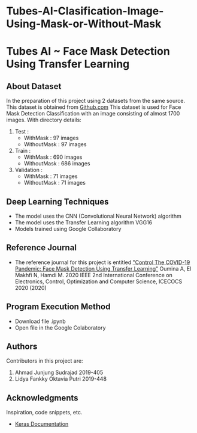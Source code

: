 # Tubes-AI-Clasification-Image-Using-Mask-or-Without-Mask
# Tubes AI ~ Face Mask Detection Using Transfer Learning
## About Dataset
In the preparation of this project using 2 datasets from the same source. This dataset is obtained from [Github.com](https://github.com/prajnasb/observations/tree/master/experiments/) This dataset is used for Face Mask Detection Classification with an image consisting of almost 1700 images. With directory details:
  1. Test :
     * WithMask : 97 images
     * WithoutMask : 97 images
  2. Train :
     * WithMask : 690 images
     * WithoutMask : 686 images
  3. Validation :
     * WithMask : 71 images
     * WithoutMask : 71 images
## Deep Learning Techniques
* The model uses the CNN (Convolutional Neural Network) algorithm
* The model uses the Transfer Learning algorithm VGG16
* Models trained using Google Collaboratory
## Reference Journal
* The reference journal for this project is entitled ["Control The COVID-19 Pandemic: Face Mask
Detection Using Transfer Learning"](https://www.mendeley.com/catalogue/33180134-8299-34ea-8f45-c008326f90f6/) Oumina A, El Makhfi N, Hamdi M.
2020 IEEE 2nd International Conference on Electronics, Control, Optimization and Computer Science, ICECOCS 2020 (2020)
## Program Execution Method
* Download file .ipynb
* Open file in the Google Colaboratory

## Authors
Contributors in this project are:
1. Ahmad Junjung Sudrajad 2019-405
2. Lidya Fankky Oktavia Putri 2019-448

## Acknowledgments
Inspiration, code snippets, etc.
* [Keras Documentation](https://keras.io/api/applications/vgg/)
